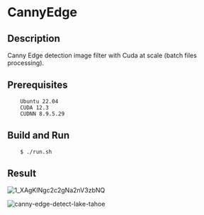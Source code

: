 # CannyEdge

## Description

Canny Edge detection image filter with Cuda at scale (batch files processing).

## Prerequisites
```
    Ubuntu 22.04
    CUDA 12.3
    CUDNN 8.9.5.29
```

## Build and Run
```
    $ ./run.sh
```

## Result
![1_XAgKINgc2c2gNa2nV3zbNQ](https://github.com/Kaiwei0323/CannyEdge_NPP_CUDA/assets/91507316/40ab3179-b208-47ba-ad75-fcdbcd820c35)

![canny-edge-detect-lake-tahoe](https://github.com/Kaiwei0323/CannyEdge_NPP_CUDA/assets/91507316/b9f8c4fa-9ede-4a9f-9726-09e15b052adf)
